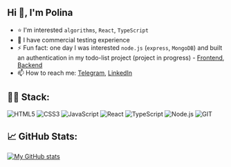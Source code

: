## Hi 👋, I'm Polina
 
- ⭐️ I'm interested `algorithms`, `React`, `TypeScript`
- 💼 I have commercial testing experience 
- ⚡ Fun fact: one day I was interested `node.js` (`express`, `MongoDB`) and built an authentication in my todo-list project (project in progress) - [Frontend](https://github.com/Polly2000/todo-list/tree/dev), [Backend](https://github.com/Polly2000/todo-list-backend/tree/dev)
- 📫 How to reach me: [Telegram](https://t.me/p_kuznetsova), [LinkedIn](https://www.linkedin.com/in/polina-kuznetsova-5ab6a91b2/)

## 👩‍💻 Stack:
![HTML5](https://img.shields.io/badge/-HTML5-011?&logo=HTML5)
![CSS3](https://img.shields.io/badge/-CSS3-011?&logo=CSS3)
![JavaScript](https://img.shields.io/badge/-JavaScript-011?&logo=JavaScript)
![React](https://img.shields.io/badge/-React-011?&logo=React)
![TypeScript](https://img.shields.io/badge/-TypeScript-011?&logo=TypeScript)
![Node.js](https://img.shields.io/badge/-Node.js-011?&logo=node.js)
![GIT](https://img.shields.io/badge/-GIT-011?&logo=GIT)

## 📈 GitHub Stats:
[![My GitHub stats](https://github-readme-stats.vercel.app/api?username=polly2000&count_private=true&show_icons=true&theme=blue-green)](https://github.com/anuraghazra/github-readme-stats)


<!-- Когда-нибудь на потом: (обновлять опыт, например!) -->
<!-- ![Jira](https://img.shields.io/badge/jira-011?&logo=jira) -->
<!-- ![VS Code](https://img.shields.io/badge/vscode-011?&logo=visual-studio-code) -->
<!-- - 👨‍💻  -->

<!--
**Polly2000/Polly2000** is a ✨ _special_ ✨ repository because its `README.md` (this file) appears on your GitHub profile.

Here are some ideas to get you started:

- 🔭 I’m currently working on ...
- 🌱 I’m currently learning ...
- 👯 I’m looking to collaborate on ...
- 🤔 I’m looking for help with ...
- 💬 Ask me about ...
- 📫 How to reach me: ...
- 😄 Pronouns: ...
- ⚡ Fun fact: ...
-->
